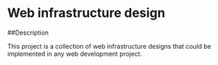 # Web infrastructure design

##Description

This project is a collection of web infrastructure designs that could be implemented in any web development project.
